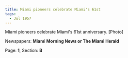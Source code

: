 ```yaml
---  
title: Miami pioneers celebrate Miami's 61st  
tags:  
  - Jul 1957  
---  
```

  
Miami pioneers celebrate Miami's 61st anniversary. [Photo]  
  
Newspapers: **Miami Morning News or The Miami Herald**  
  
Page: **1**, Section: **B** 
